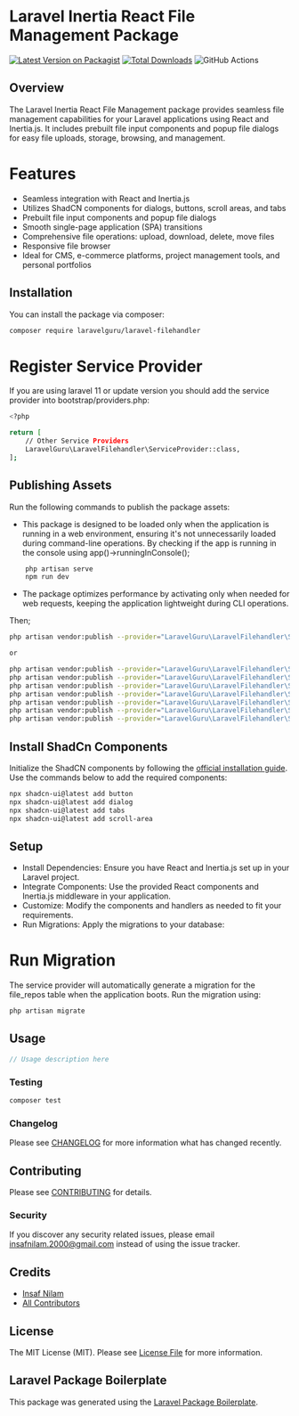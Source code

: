 # Laravel Inertia React File Management Package

[![Latest Version on Packagist](https://img.shields.io/packagist/v/laravelguru/laravel-filehandler.svg?style=flat-square)](https://packagist.org/packages/laravelguru/laravel-filehandler)
[![Total Downloads](https://img.shields.io/packagist/dt/laravelguru/laravel-filehandler.svg?style=flat-square)](https://packagist.org/packages/laravelguru/laravel-filehandler)
![GitHub Actions](https://github.com/InsafNilam/file-manager/actions/workflows/main.yml/badge.svg)

## Overview

The Laravel Inertia React File Management package provides seamless file management capabilities for your Laravel applications using React and Inertia.js. It includes prebuilt file input components and popup file dialogs for easy file uploads, storage, browsing, and management.

# Features

- Seamless integration with React and Inertia.js
- Utilizes ShadCN components for dialogs, buttons, scroll areas, and tabs
- Prebuilt file input components and popup file dialogs
- Smooth single-page application (SPA) transitions
- Comprehensive file operations: upload, download, delete, move files
- Responsive file browser
- Ideal for CMS, e-commerce platforms, project management tools, and personal portfolios

## Installation

You can install the package via composer:

```bash
composer require laravelguru/laravel-filehandler
```

# Register Service Provider

If you are using laravel 11 or update version you should add the service provider into bootstrap/providers.php:

```bash
<?php

return [
    // Other Service Providers
    LaravelGuru\LaravelFilehandler\ServiceProvider::class,
];
```

## Publishing Assets

Run the following commands to publish the package assets:

- This package is designed to be loaded only when the application is running in a web environment, ensuring it's not unnecessarily loaded during command-line operations. By checking if the app is running in the console using app()->runningInConsole();

```bash
    php artisan serve
    npm run dev
```

- The package optimizes performance by activating only when needed for web requests, keeping the application lightweight during CLI operations.

Then;

```bash
php artisan vendor:publish --provider="LaravelGuru\LaravelFilehandler\ServiceProvider"

or

php artisan vendor:publish --provider="LaravelGuru\LaravelFilehandler\ServiceProvider" --tag=config
php artisan vendor:publish --provider="LaravelGuru\LaravelFilehandler\ServiceProvider" --tag=migration
php artisan vendor:publish --provider="LaravelGuru\LaravelFilehandler\ServiceProvider" --tag=controller
php artisan vendor:publish --provider="LaravelGuru\LaravelFilehandler\ServiceProvider" --tag=resource
php artisan vendor:publish --provider="LaravelGuru\LaravelFilehandler\ServiceProvider" --tag=model
php artisan vendor:publish --provider="LaravelGuru\LaravelFilehandler\ServiceProvider" --tag=components
php artisan vendor:publish --provider="LaravelGuru\LaravelFilehandler\ServiceProvider" --tag=css
```

## Install ShadCn Components

Initialize the ShadCN components by following the [official installation guide](https://ui.shadcn.com/docs/installation/laravel). Use the commands below to add the required components:

```bash
npx shadcn-ui@latest add button
npx shadcn-ui@latest add dialog
npx shadcn-ui@latest add tabs
npx shadcn-ui@latest add scroll-area
```

## Setup

- Install Dependencies: Ensure you have React and Inertia.js set up in your Laravel project.
- Integrate Components: Use the provided React components and Inertia.js middleware in your application.
- Customize: Modify the components and handlers as needed to fit your requirements.
- Run Migrations: Apply the migrations to your database:

# Run Migration

The service provider will automatically generate a migration for the file_repos table when the application boots. Run the migration using:

```bash
php artisan migrate
```

## Usage

```php
// Usage description here
```

### Testing

```bash
composer test
```

### Changelog

Please see [CHANGELOG](CHANGELOG.md) for more information what has changed recently.

## Contributing

Please see [CONTRIBUTING](CONTRIBUTING.md) for details.

### Security

If you discover any security related issues, please email insafnilam.2000@gmail.com instead of using the issue tracker.

## Credits

- [Insaf Nilam](https://github.com/laravelguru)
- [All Contributors](../../contributors)

## License

The MIT License (MIT). Please see [License File](LICENSE.md) for more information.

## Laravel Package Boilerplate

This package was generated using the [Laravel Package Boilerplate](https://laravelpackageboilerplate.com).
